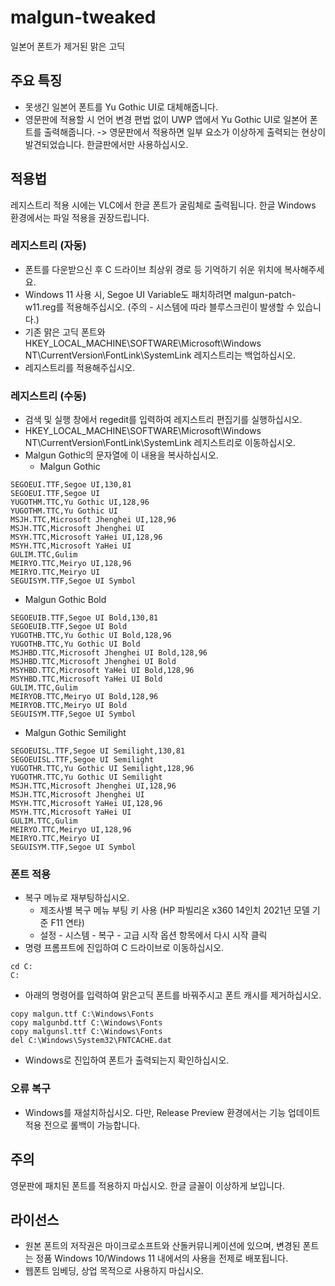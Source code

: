 # malgun-tweaked
일본어 폰트가 제거된 맑은 고딕

## 주요 특징

* 못생긴 일본어 폰트를 Yu Gothic UI로 대체해줍니다.
* 영문판에 적용할 시 언어 변경 편법 없이 UWP 앱에서 Yu Gothic UI로 일본어 폰트를 출력해줍니다. -> 영문판에서 적용하면 일부 요소가 이상하게 출력되는 현상이 발견되었습니다. 한글판에서만 사용하십시오.

## 적용법

레지스트리 적용 시에는 VLC에서 한글 폰트가 굴림체로 출력됩니다. 한글 Windows 환경에서는 파일 적용을 권장드립니다.

### 레지스트리 (자동)
* 폰트를 다운받으신 후 C 드라이브 최상위 경로 등 기억하기 쉬운 위치에 복사해주세요.
 * Windows 11 사용 시, Segoe UI Variable도 패치하려면 malgun-patch-w11.reg를 적용해주십시오. (주의 - 시스템에 따라 블루스크린이 발생할 수 있습니다.)
* 기존 맑은 고딕 폰트와 HKEY_LOCAL_MACHINE\SOFTWARE\Microsoft\Windows NT\CurrentVersion\FontLink\SystemLink 레지스트리는 백업하십시오.
* 레지스트리를 적용해주십시오.

### 레지스트리 (수동)
* 검색 및 실행 창에서 regedit를 입력하여 레지스트리 편집기를 실행하십시오.
* HKEY_LOCAL_MACHINE\SOFTWARE\Microsoft\Windows NT\CurrentVersion\FontLink\SystemLink 레지스트리로 이동하십시오.
* Malgun Gothic의 문자열에 이 내용을 복사하십시오.
  * Malgun Gothic
```
SEGOEUI.TTF,Segoe UI,130,81
SEGOEUI.TTF,Segoe UI
YUGOTHM.TTC,Yu Gothic UI,128,96
YUGOTHM.TTC,Yu Gothic UI
MSJH.TTC,Microsoft Jhenghei UI,128,96
MSJH.TTC,Microsoft Jhenghei UI
MSYH.TTC,Microsoft YaHei UI,128,96
MSYH.TTC,Microsoft YaHei UI
GULIM.TTC,Gulim
MEIRYO.TTC,Meiryo UI,128,96
MEIRYO.TTC,Meiryo UI
SEGUISYM.TTF,Segoe UI Symbol

```
   * Malgun Gothic Bold
```
SEGOEUIB.TTF,Segoe UI Bold,130,81
SEGOEUIB.TTF,Segoe UI Bold
YUGOTHB.TTC,Yu Gothic UI Bold,128,96
YUGOTHB.TTC,Yu Gothic UI Bold
MSJHBD.TTC,Microsoft Jhenghei UI Bold,128,96
MSJHBD.TTC,Microsoft Jhenghei UI Bold
MSYHBD.TTC,Microsoft YaHei UI Bold,128,96
MSYHBD.TTC,Microsoft YaHei UI Bold
GULIM.TTC,Gulim
MEIRYOB.TTC,Meiryo UI Bold,128,96
MEIRYOB.TTC,Meiryo UI Bold
SEGUISYM.TTF,Segoe UI Symbol

```
   * Malgun Gothic Semilight
```
SEGOEUISL.TTF,Segoe UI Semilight,130,81
SEGOEUISL.TTF,Segoe UI Semilight
YUGOTHR.TTC,Yu Gothic UI Semilight,128,96
YUGOTHR.TTC,Yu Gothic UI Semilight
MSJH.TTC,Microsoft Jhenghei UI,128,96
MSJH.TTC,Microsoft Jhenghei UI
MSYH.TTC,Microsoft YaHei UI,128,96
MSYH.TTC,Microsoft YaHei UI
GULIM.TTC,Gulim
MEIRYO.TTC,Meiryo UI,128,96
MEIRYO.TTC,Meiryo UI
SEGUISYM.TTF,Segoe UI Symbol

```

### 폰트 적용

* 복구 메뉴로 재부팅하십시오.
  * 제조사별 복구 메뉴 부팅 키 사용 (HP 파빌리온 x360 14인치 2021년 모델 기준 F11 연타)
  * 설정 - 시스템 - 복구 - 고급 시작 옵션 항목에서 다시 시작 클릭
* 명령 프롬프트에 진입하여 C 드라이브로 이동하십시오.

```
cd C:
C:
```

* 아래의 명령어를 입력하여 맑은고딕 폰트를 바꿔주시고 폰트 캐시를 제거하십시오.

```
copy malgun.ttf C:\Windows\Fonts
copy malgunbd.ttf C:\Windows\Fonts
copy malgunsl.ttf C:\Windows\Fonts
del C:\Windows\System32\FNTCACHE.dat
```

* Windows로 진입하여 폰트가 출력되는지 확인하십시오.

### 오류 복구

* Windows를 재설치하십시오. 다만, Release Preview 환경에서는 기능 업데이트 적용 전으로 롤백이 가능합니다.

## 주의

영문판에 패치된 폰트를 적용하지 마십시오. 한글 글꼴이 이상하게 보입니다.



## 라이선스

* 원본 폰트의 저작권은 마이크로소프트와 산돌커뮤니케이션에 있으며, 변경된 폰트는 정품 Windows 10/Windows 11 내에서의 사용을 전제로 배포됩니다.
* 웹폰트 임베딩, 상업 목적으로 사용하지 마십시오.
